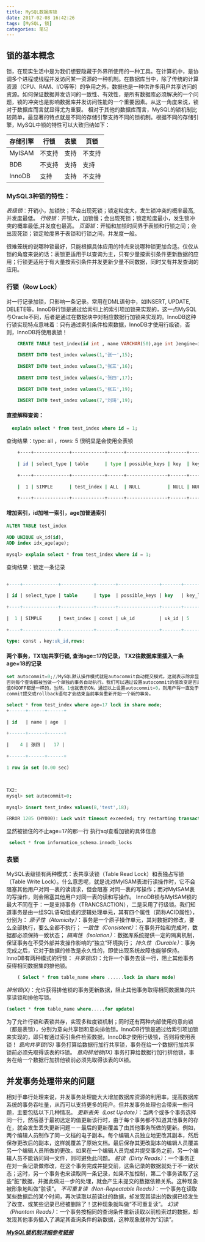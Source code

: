 ```yaml
---
title: MySQL数据库锁
date: 2017-02-08 16:42:26
tags: [MySQL, 锁]
categories: 笔记
---
```

## 锁的基本概念
  锁，在现实生活中是为我们想要隐藏于外界所使用的一种工具。在计算机中，是协调多个进程或线程并发访问某一资源的一种机制。<!-- more -->在数据库当中，除了传统的计算资源（CPU、RAM、I/O等等）的争用之外，数据也是一种供许多用户共享访问的资源。如何保证数据并发访问的一致性、有效性，是所有数据库必须解决的一个问题，锁的冲突也是影响数据库并发访问性能的一个重要因素。从这一角度来说，锁对于数据库而言就显得尤为重要。
  相对于其他的数据库而言，MySQL的锁机制比较简单，最显著的特点就是不同的存储引擎支持不同的锁机制。根据不同的存储引擎，MySQL中锁的特性可以大致归纳如下：
  
  存储引擎 | 行锁| 表锁| 页锁
  ---|---|---|---
  MyISAM| 不支持| 支持| 不支持
  BDB   | 不支持| 支持| 支持
  InnoDB|  支持 | 支持| 不支持
  
### MySQL3种锁的特性：
   *表级锁*：开销小，加锁快；不会出现死锁；锁定粒度大，发生锁冲突的概率最高,并发度最低。
   *行级锁*：开销大，加锁慢；会出现死锁；锁定粒度最小，发生锁冲突的概率最低,并发度也最高。
   *页面锁*：开销和加锁时间界于表锁和行锁之间；会出现死锁；锁定粒度界于表锁和行锁之间，并发度一般。
   
   很难笼统的说哪种锁最好，只能根据具体应用的特点来说哪种锁更加合适。仅仅从锁的角度来说的话：表锁更适用于以查询为主，只有少量按索引条件更新数据的应用；行锁更适用于有大量按索引条件并发更新少量不同数据，同时又有并发查询的应用。
### 行锁（Row Lock）
  对一行记录加锁，只影响一条记录。常用在DML语句中，如INSERT, UPDATE, DELETE等。InnoDB行锁是通过给索引上的索引项加锁来实现的，这一点MySQL与Oracle不同，后者是通过在数据块中对相应数据行加锁来实现的。InnoDB这种行锁实现特点意味着：只有通过索引条件检索数据，InnoDB才使用行级锁，否则，InnoDB将使用表锁！
``` sql
    CREATE TABLE test_index(id int , name VARCHAR(50),age int )engine=innodb ;
     
    INSERT INTO test_index values(1,'张一',15);
     
    INSERT INTO test_index values(3,'张三',16);
     
    INSERT INTO test_index values(4,'张四',17);
     
    INSERT INTO test_index values(5,'张五',19);
     
    INSERT INTO test_index values(7,'刘琦',19);
```
#### 直接解释查询：
``` sql
  explain select * from test_index where id = 1;
```
  查询结果：type: all ，rows: 5 很明显是会使用全表锁
``` bash
    +----+-------------+------------+------+---------------+------+---------+------+------+-------------+
     
    | id | select_type | table      | type | possible_keys | key  | key_len | ref  | rows | Extra       |
     
    +----+-------------+------------+------+---------------+------+---------+------+------+-------------+
     
    |  1 | SIMPLE      | test_index | ALL  | NULL          | NULL | NULL    | NULL |    5 | Using where |
     
    +----+-------------+------------+------+---------------+------+---------+------+------+-------------+

```  

####  增加索引，id加唯一索引，age加普通索引
``` sql
ALTER TABLE test_index
 
ADD UNIQUE uk_id(id),
ADD index idx_age(age);
 
mysql> explain select * from test_index where id = 1;
```
   查询结果：锁定一条记录
``` sql
 
+----+-------------+------------+-------+---------------+-------+---------+-------+------+-------+
 
| id | select_type | table      | type  | possible_keys | key   | key_len | ref   | rows | Extra |
 
+----+-------------+------------+-------+---------------+-------+---------+-------+------+-------+
 
|  1 | SIMPLE      | test_index | const | uk_id         | uk_id | 5       | const |    1 | NULL  |
 
+----+-------------+------------+-------+---------------+-------+---------+-------+------+-------+
 
type: const ，key:uk_id,rows:
```

#### 两个事务，TX1加共享行锁, 查询age=17的记录， TX2往数据库里插入一条age=18的记录  
``` sql
set autocommit=0;//MySQL默认操作模式就是autocommit自动提交模式。这就表示除非显式地开始一个事务，
否则每个查询都被当做一个单独的事务自动执行。我们可以通过设置autocommit的值改变是否是自动提交autocommit模式。
值0和OFF都是一样的，当然，1也就表示ON。通过以上设置autocommit=0，则用户将一直处于某个事务中，直到执行一条
commit提交或rollback语句才会结束当前事务重新开始一个新的事务。

select * from test_index where age=17 lock in share mode;
+------+------+------+
 
| id   | name | age  |
 
+------+------+------+
 
|    4 | 张四 |   17 |
 
+------+------+------+
 
1 row in set (0.00 sec)
 
 
 
TX2:
mysql> set autocommit=0;
 
mysql> insert test_index values(8,'test',18);
 
ERROR 1205 (HY000): Lock wait timeout exceeded; try restarting transaction

```
 显然被锁住的不止age=17的那一行
 执行sql查看加锁的具体信息
``` sql
 select * from information_schema.innodb_locks
```
### 表锁
 MySQL表级锁有两种模式：表共享读锁（Table Read Lock）和表独占写锁（Table Write Lock）。什么意思呢，就是说对MyISAM表进行读操作时，它不会阻塞其他用户对同一表的读请求，但会阻塞 对同一表的写操作；而对MyISAM表的写操作，则会阻塞其他用户对同一表的读和写操作。
 InnoDB锁与MyISAM锁的最大不同在于：一是支持事务（TRANCSACTION），二是采用了行级锁。我们知道事务是由一组SQL语句组成的逻辑处理单元，其有四个属性（简称ACID属性），分别为：
 *原子性（Atomicity）*：事务是一个原子操作单元，其对数据的修改，要么全部执行，要么全都不执行；
 *一致性（Consistent）*：在事务开始和完成时，数据都必须保持一致状态；
 *隔离性（Isolation）*：数据库系统提供一定的隔离机制，保证事务在不受外部并发操作影响的“独立”环境执行；
 *持久性（Durable）*：事务完成之后，它对于数据的修改是永久性的，即使出现系统故障也能够保持。
 InnoDB有两种模式的行锁：
 *共享锁(S)*：允许一个事务去读一行，阻止其他事务获得相同数据集的排他锁。
 ``` sql
     ( Select * from table_name where ......lock in share mode)
 ```
 *排他锁(X)*：允许获得排他锁的事务更新数据，阻止其他事务取得相同数据集的共享读锁和排他写锁。
 ``` sql
 (select * from table_name where.....for update)
 ```
 为了允许行锁和表锁共存，实现多粒度锁机制；同时还有两种内部使用的意向锁（都是表锁），分别为意向共享锁和意向排他锁。InnoDB行锁是通过给索引项加锁来实现的，即只有通过索引条件检索数据，InnoDB才使用行级锁，否则将使用表锁！
*意向共享锁(IS)*
事务打算给数据行加行共享锁，事务在给一个数据行加共享锁前必须先取得该表的IS锁。
*意向排他锁(IX)*
事务打算给数据行加行排他锁，事务在给一个数据行加排他锁前必须先取得该表的IX锁。

## 并发事务处理带来的问题
相对于串行处理来说，并发事务处理能大大增加数据库资源的利用率，提高数据库系统的事务吞吐量，从而可以支持更多的用户。但并发事务处理也会带来一些问题，主要包括以下几种情况。
*更新丢失（Lost Update）*：当两个或多个事务选择同一行，然后基于最初选定的值更新该行时，由于每个事务都不知道其他事务的存在，就会发生丢失更新问题－－最后的更新覆盖了由其他事务所做的更新。例如，两个编辑人员制作了同一文档的电子副本。每个编辑人员独立地更改其副本，然后保存更改后的副本，这样就覆盖了原始文档。最后保存其更改副本的编辑人员覆盖另一个编辑人员所做的更改。如果在一个编辑人员完成并提交事务之前，另一个编辑人员不能访问同一文件，则可避免此问题。
*脏读（Dirty Reads）*：一个事务正在对一条记录做修改，在这个事务完成并提交前，这条记录的数据就处于不一致状态；这时，另一个事务也来读取同一条记录，如果不加控制，第二个事务读取了这些“脏”数据，并据此做进一步的处理，就会产生未提交的数据依赖关系。这种现象被形象地叫做"脏读"。
*不可重复读（Non-Repeatable Reads）*：一个事务在读取某些数据后的某个时间，再次读取以前读过的数据，却发现其读出的数据已经发生了改变、或某些记录已经被删除了！这种现象就叫做“不可重复读”。
*幻读（Phantom Reads）*：一个事务按相同的查询条件重新读取以前检索过的数据，却发现其他事务插入了满足其查询条件的新数据，这种现象就称为“幻读”。

[***MySQL锁机制详细参考链接***](http://blog.csdn.net/lishenglong666/article/details/53913126)